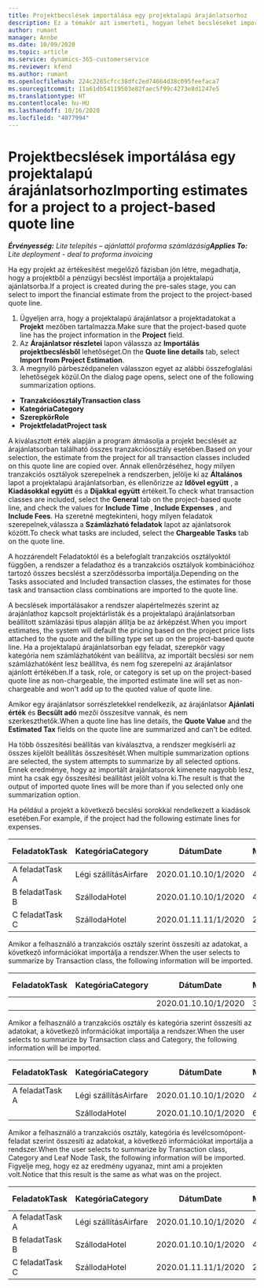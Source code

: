 ```yaml
---
title: Projektbecslések importálása egy projektalapú árajánlatsorhoz
description: Ez a témakör azt ismerteti, hogyan lehet becsléseket importálni egy projektből egy ajánlatsorba.
author: rumant
manager: Annbe
ms.date: 10/09/2020
ms.topic: article
ms.service: dynamics-365-customerservice
ms.reviewer: kfend
ms.author: rumant
ms.openlocfilehash: 224c2265cfcc38dfc2ed74664d38c095feefaca7
ms.sourcegitcommit: 11a61db54119503e82faec5f99c4273e8d1247e5
ms.translationtype: HT
ms.contentlocale: hu-HU
ms.lasthandoff: 10/16/2020
ms.locfileid: "4077994"
---
```

# <a name="importing-estimates-for-a-project-to-a-project-based-quote-line"></a><span data-ttu-id="1d7a8-103">Projektbecslések importálása egy projektalapú árajánlatsorhoz</span><span class="sxs-lookup"><span data-stu-id="1d7a8-103">Importing estimates for a project to a project-based quote line</span></span>

<span data-ttu-id="1d7a8-104">_**Érvényesség:** Lite telepítés – ajánlattól proforma számlázásig_</span><span class="sxs-lookup"><span data-stu-id="1d7a8-104">_**Applies To:** Lite deployment - deal to proforma invoicing_</span></span>

<span data-ttu-id="1d7a8-105">Ha egy projekt az értékesítést megelőző fázisban jön létre, megadhatja, hogy a projektből a pénzügyi becslést importálja a projektalapú ajánlatsorba.</span><span class="sxs-lookup"><span data-stu-id="1d7a8-105">If a project is created during the pre-sales stage, you can select to import the financial estimate from the project to the project-based quote line.</span></span>

1. <span data-ttu-id="1d7a8-106">Ügyeljen arra, hogy a projektalapú árajánlatsor a projektadatokat a **Projekt** mezőben tartalmazza.</span><span class="sxs-lookup"><span data-stu-id="1d7a8-106">Make sure that the project-based quote line has the project information in the **Project** field.</span></span>
2. <span data-ttu-id="1d7a8-107">Az **Árajánlatsor részletei** lapon válassza az **Importálás projektbecslésből** lehetőséget.</span><span class="sxs-lookup"><span data-stu-id="1d7a8-107">On the **Quote line details** tab, select **Import from Project Estimation**.</span></span>
3. <span data-ttu-id="1d7a8-108">A megnyíló párbeszédpanelen válasszon egyet az alábbi összefoglalási lehetőségek közül.</span><span class="sxs-lookup"><span data-stu-id="1d7a8-108">On the dialog page opens, select one of the following summarization options.</span></span>

  - <span data-ttu-id="1d7a8-109">**Tranzakcióosztály**</span><span class="sxs-lookup"><span data-stu-id="1d7a8-109">**Transaction class**</span></span>
  - <span data-ttu-id="1d7a8-110">**Kategória**</span><span class="sxs-lookup"><span data-stu-id="1d7a8-110">**Category**</span></span>
  - <span data-ttu-id="1d7a8-111">**Szerepkör**</span><span class="sxs-lookup"><span data-stu-id="1d7a8-111">**Role**</span></span> 
  - <span data-ttu-id="1d7a8-112">**Projektfeladat**</span><span class="sxs-lookup"><span data-stu-id="1d7a8-112">**Project task**</span></span>

<span data-ttu-id="1d7a8-113">A kiválasztott érték alapján a program átmásolja a projekt becslését az árajánlatsorban található összes tranzakcióosztály esetében.</span><span class="sxs-lookup"><span data-stu-id="1d7a8-113">Based on your selection, the estimate from the project for all transaction classes included on this quote line are copied over.</span></span> <span data-ttu-id="1d7a8-114">Annak ellenőrzéséhez, hogy milyen tranzakciós osztályok szerepelnek a rendszerben, jelölje ki az **Általános** lapot a projektalapú árajánlatsorban, és ellenőrizze az **Idővel együtt** , a **Kiadásokkal együtt** és a **Díjakkal együtt** értékeit.</span><span class="sxs-lookup"><span data-stu-id="1d7a8-114">To check what transaction classes are included, select the **General** tab on the project-based quote line, and check the values for **Include Time** , **Include Expenses** , and **Include Fees**.</span></span>  <span data-ttu-id="1d7a8-115">Ha szeretné megtekinteni, hogy milyen feladatok szerepelnek,válassza a **Számlázható feladatok** lapot az ajánlatsorok között.</span><span class="sxs-lookup"><span data-stu-id="1d7a8-115">To check what tasks are included, select the **Chargeable Tasks** tab on the quote line.</span></span>

<span data-ttu-id="1d7a8-116">A hozzárendelt Feladatoktól és a belefoglalt tranzakciós osztályoktól függően, a rendszer a feladathoz és a tranzakciós osztályok kombinációhoz tartozó összes becslést a szerződéssorba importálja.</span><span class="sxs-lookup"><span data-stu-id="1d7a8-116">Depending on the Tasks associated and Included transaction classes, the estimates for those task and transaction class combinations are imported to the quote line.</span></span>

<span data-ttu-id="1d7a8-117">A becslések importálásakor a rendszer alapértelmezés szerint az árajánlathoz kapcsolt projektárlisták és a projektalapú árajánlatsorban beállított számlázási típus alapján állítja be az árképzést.</span><span class="sxs-lookup"><span data-stu-id="1d7a8-117">When you import estimates, the system will default the pricing based on the project price lists attached to the quote and the billing type set up on the project-based quote line.</span></span> <span data-ttu-id="1d7a8-118">Ha a projektalapú árajánlatsorban egy feladat, szerepkör vagy kategória nem számlázhatóként van beállítva, az importált becslési sor nem számlázhatóként lesz beállítva, és nem fog szerepelni az árajánlatsor ajánlott értékében.</span><span class="sxs-lookup"><span data-stu-id="1d7a8-118">If a task, role, or category is set up on the project-based quote line as non-chargeable, the imported estimate line will set as non-chargeable and won't add up to the quoted value of quote line.</span></span>

<span data-ttu-id="1d7a8-119">Amikor egy árajánlatsor sorrészletekkel rendelkezik, az árajánlatsor **Ajánlati érték** és **Becsült adó** mezői összesítve vannak, és nem szerkeszthetők.</span><span class="sxs-lookup"><span data-stu-id="1d7a8-119">When a quote line has line details, the **Quote Value** and the **Estimated Tax** fields on the quote line are summarized and can't be edited.</span></span>

<span data-ttu-id="1d7a8-120">Ha több összesítési beállítás van kiválasztva, a rendszer megkísérli az összes kijelölt beállítás összesítését.</span><span class="sxs-lookup"><span data-stu-id="1d7a8-120">When multiple summarization options are selected, the system attempts to summarize by all selected options.</span></span> <span data-ttu-id="1d7a8-121">Ennek eredménye, hogy az importált árajánlatsorok kimenete nagyobb lesz, mint ha csak egy összesítési beállítást jelölt volna ki.</span><span class="sxs-lookup"><span data-stu-id="1d7a8-121">The result is that the output of imported quote lines will be more than if you selected only one summarization option.</span></span>

<span data-ttu-id="1d7a8-122">Ha például a projekt a következő becslési sorokkal rendelkezett a kiadások esetében.</span><span class="sxs-lookup"><span data-stu-id="1d7a8-122">For example, if the project had the following estimate lines for expenses.</span></span>

| <span data-ttu-id="1d7a8-123">Feladatok</span><span class="sxs-lookup"><span data-stu-id="1d7a8-123">Task</span></span> | <span data-ttu-id="1d7a8-124">Kategória</span><span class="sxs-lookup"><span data-stu-id="1d7a8-124">Category</span></span> | <span data-ttu-id="1d7a8-125">Dátum</span><span class="sxs-lookup"><span data-stu-id="1d7a8-125">Date</span></span> | <span data-ttu-id="1d7a8-126">Mennyiség</span><span class="sxs-lookup"><span data-stu-id="1d7a8-126">Quantity</span></span> | <span data-ttu-id="1d7a8-127">Egységár</span><span class="sxs-lookup"><span data-stu-id="1d7a8-127">Unit price</span></span> | <span data-ttu-id="1d7a8-128">Mennyiség</span><span class="sxs-lookup"><span data-stu-id="1d7a8-128">Amount</span></span> |
| --- | --- | --- | --- | --- | --- |
| <span data-ttu-id="1d7a8-129">A feladat</span><span class="sxs-lookup"><span data-stu-id="1d7a8-129">Task A</span></span> | <span data-ttu-id="1d7a8-130">Légi szállítás</span><span class="sxs-lookup"><span data-stu-id="1d7a8-130">Airfare</span></span> | <span data-ttu-id="1d7a8-131">2020.01.10.</span><span class="sxs-lookup"><span data-stu-id="1d7a8-131">10/1/2020</span></span> | <span data-ttu-id="1d7a8-132">4</span><span class="sxs-lookup"><span data-stu-id="1d7a8-132">4</span></span> | <span data-ttu-id="1d7a8-133">400</span><span class="sxs-lookup"><span data-stu-id="1d7a8-133">400</span></span> | <span data-ttu-id="1d7a8-134">1600</span><span class="sxs-lookup"><span data-stu-id="1d7a8-134">1600</span></span> |
| <span data-ttu-id="1d7a8-135">B feladat</span><span class="sxs-lookup"><span data-stu-id="1d7a8-135">Task B</span></span> | <span data-ttu-id="1d7a8-136">Szálloda</span><span class="sxs-lookup"><span data-stu-id="1d7a8-136">Hotel</span></span> | <span data-ttu-id="1d7a8-137">2020.01.10.</span><span class="sxs-lookup"><span data-stu-id="1d7a8-137">10/1/2020</span></span> | <span data-ttu-id="1d7a8-138">4</span><span class="sxs-lookup"><span data-stu-id="1d7a8-138">4</span></span> | <span data-ttu-id="1d7a8-139">200</span><span class="sxs-lookup"><span data-stu-id="1d7a8-139">200</span></span> | <span data-ttu-id="1d7a8-140">800</span><span class="sxs-lookup"><span data-stu-id="1d7a8-140">800</span></span> |
| <span data-ttu-id="1d7a8-141">C feladat</span><span class="sxs-lookup"><span data-stu-id="1d7a8-141">Task C</span></span> | <span data-ttu-id="1d7a8-142">Szálloda</span><span class="sxs-lookup"><span data-stu-id="1d7a8-142">Hotel</span></span> | <span data-ttu-id="1d7a8-143">2020.01.11.</span><span class="sxs-lookup"><span data-stu-id="1d7a8-143">11/1/2020</span></span> | <span data-ttu-id="1d7a8-144">2</span><span class="sxs-lookup"><span data-stu-id="1d7a8-144">2</span></span> | <span data-ttu-id="1d7a8-145">200</span><span class="sxs-lookup"><span data-stu-id="1d7a8-145">200</span></span> | <span data-ttu-id="1d7a8-146">400</span><span class="sxs-lookup"><span data-stu-id="1d7a8-146">400</span></span> |

<span data-ttu-id="1d7a8-147">Amikor a felhasználó a tranzakciós osztály szerint összesíti az adatokat, a következő információkat importálja a rendszer.</span><span class="sxs-lookup"><span data-stu-id="1d7a8-147">When the user selects to summarize by Transaction class, the following information will be imported.</span></span>

| <span data-ttu-id="1d7a8-148">Feladatok</span><span class="sxs-lookup"><span data-stu-id="1d7a8-148">Task</span></span> | <span data-ttu-id="1d7a8-149">Kategória</span><span class="sxs-lookup"><span data-stu-id="1d7a8-149">Category</span></span> | <span data-ttu-id="1d7a8-150">Dátum</span><span class="sxs-lookup"><span data-stu-id="1d7a8-150">Date</span></span> | <span data-ttu-id="1d7a8-151">Mennyiség</span><span class="sxs-lookup"><span data-stu-id="1d7a8-151">Quantity</span></span> | <span data-ttu-id="1d7a8-152">Egységár</span><span class="sxs-lookup"><span data-stu-id="1d7a8-152">Unit price</span></span> | <span data-ttu-id="1d7a8-153">Mennyiség</span><span class="sxs-lookup"><span data-stu-id="1d7a8-153">Amount</span></span> |
| --- | --- | --- | --- | --- | --- |
|||<span data-ttu-id="1d7a8-154">2020.01.10.</span><span class="sxs-lookup"><span data-stu-id="1d7a8-154">10/1/2020</span></span> | <span data-ttu-id="1d7a8-155">3.34</span><span class="sxs-lookup"><span data-stu-id="1d7a8-155">3.34</span></span> | <span data-ttu-id="1d7a8-156">840</span><span class="sxs-lookup"><span data-stu-id="1d7a8-156">840</span></span> | <span data-ttu-id="1d7a8-157">2800</span><span class="sxs-lookup"><span data-stu-id="1d7a8-157">2800</span></span> |

<span data-ttu-id="1d7a8-158">Amikor a felhasználó a tranzakciós osztály és kategória szerint összesíti az adatokat, a következő információkat importálja a rendszer.</span><span class="sxs-lookup"><span data-stu-id="1d7a8-158">When the user selects to summarize by Transaction class and Category, the following information will be imported.</span></span>

| <span data-ttu-id="1d7a8-159">Feladatok</span><span class="sxs-lookup"><span data-stu-id="1d7a8-159">Task</span></span> | <span data-ttu-id="1d7a8-160">Kategória</span><span class="sxs-lookup"><span data-stu-id="1d7a8-160">Category</span></span> | <span data-ttu-id="1d7a8-161">Dátum</span><span class="sxs-lookup"><span data-stu-id="1d7a8-161">Date</span></span> | <span data-ttu-id="1d7a8-162">Mennyiség</span><span class="sxs-lookup"><span data-stu-id="1d7a8-162">Quantity</span></span> | <span data-ttu-id="1d7a8-163">Egységár</span><span class="sxs-lookup"><span data-stu-id="1d7a8-163">Unit price</span></span> | <span data-ttu-id="1d7a8-164">Mennyiség</span><span class="sxs-lookup"><span data-stu-id="1d7a8-164">Amount</span></span> |
| --- | --- | --- | --- | --- | --- |
| <span data-ttu-id="1d7a8-165">A feladat</span><span class="sxs-lookup"><span data-stu-id="1d7a8-165">Task A</span></span> | <span data-ttu-id="1d7a8-166">Légi szállítás</span><span class="sxs-lookup"><span data-stu-id="1d7a8-166">Airfare</span></span> | <span data-ttu-id="1d7a8-167">2020.01.10.</span><span class="sxs-lookup"><span data-stu-id="1d7a8-167">10/1/2020</span></span> | <span data-ttu-id="1d7a8-168">4</span><span class="sxs-lookup"><span data-stu-id="1d7a8-168">4</span></span> | <span data-ttu-id="1d7a8-169">400</span><span class="sxs-lookup"><span data-stu-id="1d7a8-169">400</span></span> | <span data-ttu-id="1d7a8-170">1600</span><span class="sxs-lookup"><span data-stu-id="1d7a8-170">1600</span></span> |
| | <span data-ttu-id="1d7a8-171">Szálloda</span><span class="sxs-lookup"><span data-stu-id="1d7a8-171">Hotel</span></span> | <span data-ttu-id="1d7a8-172">2020.01.10.</span><span class="sxs-lookup"><span data-stu-id="1d7a8-172">10/1/2020</span></span> | <span data-ttu-id="1d7a8-173">6</span><span class="sxs-lookup"><span data-stu-id="1d7a8-173">6</span></span> | <span data-ttu-id="1d7a8-174">200</span><span class="sxs-lookup"><span data-stu-id="1d7a8-174">200</span></span> | <span data-ttu-id="1d7a8-175">1200</span><span class="sxs-lookup"><span data-stu-id="1d7a8-175">1200</span></span> |

<span data-ttu-id="1d7a8-176">Amikor a felhasználó a tranzakciós osztály, kategória és levélcsomópont-feladat szerint összesíti az adatokat, a következő információkat importálja a rendszer.</span><span class="sxs-lookup"><span data-stu-id="1d7a8-176">When the user selects to summarize by Transaction class, Category and Leaf Node Task, the following information will be imported.</span></span> <span data-ttu-id="1d7a8-177">Figyelje meg, hogy ez az eredmény ugyanaz, mint ami a projekten volt.</span><span class="sxs-lookup"><span data-stu-id="1d7a8-177">Notice that this result is the same as what was on the project.</span></span>

| <span data-ttu-id="1d7a8-178">Feladatok</span><span class="sxs-lookup"><span data-stu-id="1d7a8-178">Task</span></span> | <span data-ttu-id="1d7a8-179">Kategória</span><span class="sxs-lookup"><span data-stu-id="1d7a8-179">Category</span></span> | <span data-ttu-id="1d7a8-180">Dátum</span><span class="sxs-lookup"><span data-stu-id="1d7a8-180">Date</span></span> | <span data-ttu-id="1d7a8-181">Mennyiség</span><span class="sxs-lookup"><span data-stu-id="1d7a8-181">Quantity</span></span> | <span data-ttu-id="1d7a8-182">Egységár</span><span class="sxs-lookup"><span data-stu-id="1d7a8-182">Unit price</span></span> | <span data-ttu-id="1d7a8-183">Mennyiség</span><span class="sxs-lookup"><span data-stu-id="1d7a8-183">Amount</span></span> |
| --- | --- | --- | --- | --- | --- |
| <span data-ttu-id="1d7a8-184">A feladat</span><span class="sxs-lookup"><span data-stu-id="1d7a8-184">Task A</span></span> | <span data-ttu-id="1d7a8-185">Légi szállítás</span><span class="sxs-lookup"><span data-stu-id="1d7a8-185">Airfare</span></span> | <span data-ttu-id="1d7a8-186">2020.01.10.</span><span class="sxs-lookup"><span data-stu-id="1d7a8-186">10/1/2020</span></span> | <span data-ttu-id="1d7a8-187">4</span><span class="sxs-lookup"><span data-stu-id="1d7a8-187">4</span></span> | <span data-ttu-id="1d7a8-188">400</span><span class="sxs-lookup"><span data-stu-id="1d7a8-188">400</span></span> | <span data-ttu-id="1d7a8-189">1600</span><span class="sxs-lookup"><span data-stu-id="1d7a8-189">1600</span></span> |
| <span data-ttu-id="1d7a8-190">B feladat</span><span class="sxs-lookup"><span data-stu-id="1d7a8-190">Task B</span></span> | <span data-ttu-id="1d7a8-191">Szálloda</span><span class="sxs-lookup"><span data-stu-id="1d7a8-191">Hotel</span></span> | <span data-ttu-id="1d7a8-192">2020.01.10.</span><span class="sxs-lookup"><span data-stu-id="1d7a8-192">10/1/2020</span></span> | <span data-ttu-id="1d7a8-193">4</span><span class="sxs-lookup"><span data-stu-id="1d7a8-193">4</span></span> | <span data-ttu-id="1d7a8-194">200</span><span class="sxs-lookup"><span data-stu-id="1d7a8-194">200</span></span> | <span data-ttu-id="1d7a8-195">800</span><span class="sxs-lookup"><span data-stu-id="1d7a8-195">800</span></span> |
| <span data-ttu-id="1d7a8-196">C feladat</span><span class="sxs-lookup"><span data-stu-id="1d7a8-196">Task C</span></span> | <span data-ttu-id="1d7a8-197">Szálloda</span><span class="sxs-lookup"><span data-stu-id="1d7a8-197">Hotel</span></span> | <span data-ttu-id="1d7a8-198">2020.01.11.</span><span class="sxs-lookup"><span data-stu-id="1d7a8-198">11/1/2020</span></span> | <span data-ttu-id="1d7a8-199">2</span><span class="sxs-lookup"><span data-stu-id="1d7a8-199">2</span></span> | <span data-ttu-id="1d7a8-200">200</span><span class="sxs-lookup"><span data-stu-id="1d7a8-200">200</span></span> | <span data-ttu-id="1d7a8-201">400</span><span class="sxs-lookup"><span data-stu-id="1d7a8-201">400</span></span> |
